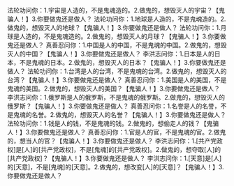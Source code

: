 法轮功问你：1.宇宙是人造的，不是鬼魂造的。2.做鬼的，想毁灭人的宇宙？【鬼骗人！】3.你要做鬼还是做人？
法轮功问你：1.地球是人造的，不是鬼魂造的。2.做鬼的，想毁灭人的地球？【鬼骗人！】3.你要做鬼还是做人？
法轮功问你：1.月球是人造的，不是鬼魂造的。2.做鬼的，想毁灭人的月球？【鬼骗人！】3.你要做鬼还是做人？
真善忍问你：1.中国是人的中国，不是鬼魂的中国。2.做鬼的，想毁灭人的中国？【鬼骗人！】3.你要做鬼还是做人？
李洪志问你：1.日本是人的日本，不是鬼魂的日本。2.做鬼的，想毁灭人的日本？【鬼骗人！】3.你要做鬼还是做人？
法轮功问你：1.台湾是人的台湾，不是鬼魂的台湾。2.做鬼的，想毁灭人的台湾？【鬼骗人！】3.你要做鬼还是做人？
真善忍问你：1.美国是人的美国，不是鬼魂的美国。2.做鬼的，想毁灭人的美国？【鬼骗人！】3.你要做鬼还是做人？
李洪志问你：1.俄罗斯是人的俄罗斯，不是鬼魂的俄罗斯。2.做鬼的，想毁灭人的俄罗斯？【鬼骗人！】3.你要做鬼还是做人？
真善忍问你：1.名誉是人的名誉，不是鬼魂的名誉。2.做鬼的，想毁灭人的名誉？【鬼骗人！】3.你要做鬼还是做人？
法轮功问你：1.钱是人的钱，不是鬼魂的钱。2.做鬼的，想偷走人的钱？【鬼骗人！】3.你要做鬼还是做人？
真善忍问你：1.官是人的官，不是鬼魂的官。2.做鬼的，想当人的官？【鬼骗人！】3.你要做鬼还是做人？
李洪志问你：1.[共产党政权]是[人]的[共产党政权]，不是[鬼魂]的[共产党政权]。2.做鬼的，想夺取[人]的[共产党政权]？【鬼骗人！】3.你要做鬼还是做人？
李洪志问你：1.[天意]是[人]的[天意]，不是[鬼魂]的[天意]。2.做鬼的，想改变[人]的[天意]？【鬼骗人！】3.你要做鬼还是做人？
